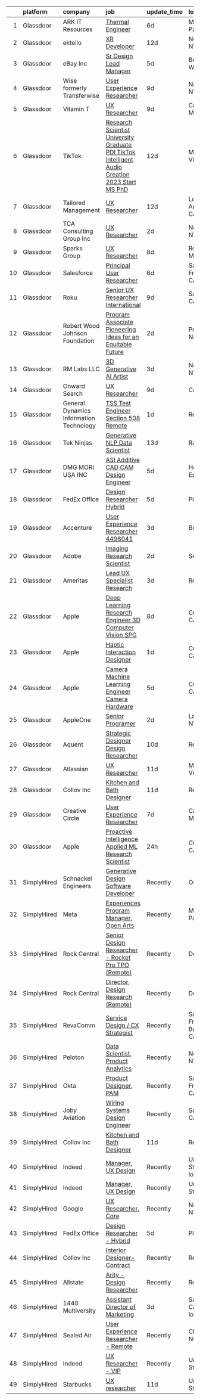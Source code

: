 

|    | platform    | company                                 | job                                                                                                                                                                                                                                                                                                                                                                                                                                                                                                                                                                                                                                                                                                                                                                                                                                                                                                                                                                                                                                                                                                                                                                                                                                                                                                                                                                                                                                                    | update_time   | location                   |
|---:|:------------|:----------------------------------------|:-------------------------------------------------------------------------------------------------------------------------------------------------------------------------------------------------------------------------------------------------------------------------------------------------------------------------------------------------------------------------------------------------------------------------------------------------------------------------------------------------------------------------------------------------------------------------------------------------------------------------------------------------------------------------------------------------------------------------------------------------------------------------------------------------------------------------------------------------------------------------------------------------------------------------------------------------------------------------------------------------------------------------------------------------------------------------------------------------------------------------------------------------------------------------------------------------------------------------------------------------------------------------------------------------------------------------------------------------------------------------------------------------------------------------------------------------------|:--------------|:---------------------------|
|  1 | Glassdoor   | ARK IT Resources                        | [Thermal Engineer](https://www.glassdoor.com/partner/jobListing.htm?pos=123&ao=1136043&s=58&guid=00000183c0c5c2b5aed2cedcb13a1a9c&src=GD_JOB_AD&t=SR&vt=w&ea=1&cs=1_1c79c1a4&cb=1665386530017&jobListingId=1008181004578&jrtk=3-0-1gf0cbgs0h7hl801-1gf0cbgsh28ur000-ab009d2a6e367bcb-)                                                                                                                                                                                                                                                                                                                                                                                                                                                                                                                                                                                                                                                                                                                                                                                                                                                                                                                                                                                                                                                                                                                                                                 | 6d            | Menlo Park, CA             |
|  2 | Glassdoor   | ektello                                 | [XR Developer](https://www.glassdoor.com/partner/jobListing.htm?pos=110&ao=1110586&s=58&guid=00000183c0c5c2b5aed2cedcb13a1a9c&src=GD_JOB_AD&t=SR&vt=w&ea=1&cs=1_99f02887&cb=1665386530016&jobListingId=1008165877095&cpc=47CFDC01B3F81FAC&jrtk=3-0-1gf0cbgs0h7hl801-1gf0cbgsh28ur000-9252e1383beff854--6NYlbfkN0CLjQmfy67UqlWxJvyH5uxFrQGBFL1cdeZdgq-fUlKTlikjnfIyJ3g14UIocJ4LupEUSH_i4Km79u8aPns5QGudzPpZihbyWjHT3MlPDQZx-NZRJ-kKyR8XI7O7980XhdMgDOg9XJsbhTU-TeVE4XKYiyHUODj3BRcNUGsJGACEaIaVv3AGx_D4LVO6oyW-jC-noUM5ZP9Bk77J2u-Prxu2YKDDuYHdVMLfB61odYYdIqd3k0hdTcycg9WXmn5v396wXMeqiLlUXuRkB5quYHjRE0zBwPwnRh4jtJQ-sz0zTkwU45Yi1rk2qZhrfXfNU1I-kIpIkB26IwHvxvCWQRSnRYpYnZSJyDWbuOYEo5yjL0sOcqRz2RNc1tRgbpwSUGg6Rt_bgWeUPR6eQXaPBEMmCDdklFnAyjb3AEDdqI9gUECzMYSJXlNAgjhyIUmxJ3zijgXio3jvuV69EHrEAOeME7x5xzF6UDbUxA1RYZgSDUGQgoyobzBhtVmqn4nysE5P50PWeYsIH-84dtWbuwtXII0ncK77qvF-gBLS-HIKVhwJ8v8CcR4idjheWYvRUeggaMqzX9CVMpSSAyZ5-th7b5XiZG3XOZ3fkhV2lJfqTRghDNq7uBX_0dgffb7kYZrPQ7MFEFSoo3enRZIHCACehTK5Cw8QT5s%3D)                                                                                                                                                                                                                                                                                                                                                                                                                                  | 12d           | New York, NY               |
|  3 | Glassdoor   | eBay Inc                                | [Sr  Design Lead  Manager](https://www.glassdoor.com/partner/jobListing.htm?pos=129&ao=1136043&s=58&guid=00000183c0c5c2b5aed2cedcb13a1a9c&src=GD_JOB_AD&t=SR&vt=w&cs=1_7fba9fef&cb=1665386530017&jobListingId=1008183257109&jrtk=3-0-1gf0cbgs0h7hl801-1gf0cbgsh28ur000-68a383dbae7900ef-)                                                                                                                                                                                                                                                                                                                                                                                                                                                                                                                                                                                                                                                                                                                                                                                                                                                                                                                                                                                                                                                                                                                                                              | 5d            | Bellevue, WA               |
|  4 | Glassdoor   | Wise formerly Transferwise              | [User Experience Researcher](https://www.glassdoor.com/partner/jobListing.htm?pos=126&ao=1136043&s=58&guid=00000183c0c5c2b5aed2cedcb13a1a9c&src=GD_JOB_AD&t=SR&vt=w&cs=1_3be72357&cb=1665386530017&jobListingId=1008175254778&jrtk=3-0-1gf0cbgs0h7hl801-1gf0cbgsh28ur000-3b7e1b9aaa689d2f-)                                                                                                                                                                                                                                                                                                                                                                                                                                                                                                                                                                                                                                                                                                                                                                                                                                                                                                                                                                                                                                                                                                                                                            | 9d            | New York, NY               |
|  5 | Glassdoor   | Vitamin T                               | [UX Researcher](https://www.glassdoor.com/partner/jobListing.htm?pos=113&ao=1110586&s=58&guid=00000183c0c5c2b5aed2cedcb13a1a9c&src=GD_JOB_AD&t=SR&vt=w&cs=1_ff557a92&cb=1665386530017&jobListingId=1008175259890&cpc=9908D8D4413DBB8A&jrtk=3-0-1gf0cbgs0h7hl801-1gf0cbgsh28ur000-dd7580845842f070--6NYlbfkN0DMrcEu7yrtATojKJA7cEzGQ3FdRGWLh0CZQInL4ECGI6k5tN82kdM0cJmh4vC7GgjJJwI5rzDshuaxiqNJD81Zw3DA8EAi9K6BYsTzvNnMGmq623DCVPNYKFfUttEtnREU3rY_Qi7Y-H5aNTjLE6_JYKpwbOzbyeF_5oZ3ppALSTzfRYbZ2m6XNULMLTFxGj-VV9cJrEgYDt_lPYBrCJqfQ4SzKZOG6vWn3r4JBS1Ua7iqwofRTq24XOX0X3eESRpQ-Ys9IKkpmMdixszJO0cGAa_BSzcmCuoR6oH0nnrjsGhQlGi48R_OZbYTl0MYDsO1xNjMPfc9F4C85SaiVVkjxRsgEz-1NfKDVmO3zh6rWk1TrXG6lJ4c9WofpNVcK1hFwzR-yTuYtABsHrv4Vm1KYWNiXudwt9xG7r2DnDhDK181eVPdNR4xQkvbZ9j0tA9nmukd85JvFzyR4mhMEB2O-60fr-aA3pOJxanT5VrU2A%3D%3D)                                                                                                                                                                                                                                                                                                                                                                                                                                                                                                                                                                                                                        | 9d            | Cambridge, MA              |
|  6 | Glassdoor   | TikTok                                  | [Research Scientist  University Graduate  PDI TikTok  Intelligent Audio Creation    2023 Start  MS PhD ](https://www.glassdoor.com/partner/jobListing.htm?pos=125&ao=1136043&s=58&guid=00000183c0c5c2b5aed2cedcb13a1a9c&src=GD_JOB_AD&t=SR&vt=w&cs=1_2377b2bb&cb=1665386530017&jobListingId=1008165759196&jrtk=3-0-1gf0cbgs0h7hl801-1gf0cbgsh28ur000-4a07656e9b4cbf05-)                                                                                                                                                                                                                                                                                                                                                                                                                                                                                                                                                                                                                                                                                                                                                                                                                                                                                                                                                                                                                                                                                | 12d           | Mountain View, CA          |
|  7 | Glassdoor   | Tailored Management                     | [UX Researcher](https://www.glassdoor.com/partner/jobListing.htm?pos=107&ao=1110586&s=58&guid=00000183c0c5c2b5aed2cedcb13a1a9c&src=GD_JOB_AD&t=SR&vt=w&ea=1&cs=1_b3a8a181&cb=1665386530016&jobListingId=1008165611561&cpc=B101C867B3EF2D75&jrtk=3-0-1gf0cbgs0h7hl801-1gf0cbgsh28ur000-ebbf7cb785340ff0--6NYlbfkN0DI_pqscLjs9LkB0jlO39g2s8RE9SCHTdataN4HV1TulJDP_FJlrdaEAmOIelCggjJ9JIMQViELbqFJysVw2bYJCuEXtMEw6dMQNNOQVyIp8OYul8IhpVKs9vFrjK1VP4TL0x0AyVE4LxRPr54mdEIZH9L1_Wf2l64sqeb7hyoc3G_4s_skSr2DE3ak-MpMhgwiwygfHb1ALlrydeMMvJls8CdymB-4nqy5rMKCT6mdrTNsUFJn8BNehoVBnbSyy3Du_um21PckRXTVwkt3kUYy81yb-aFrUKwu_374zpdmxPJWS2czkR4YVBWAscTRF0gLllH1l0Ndrr-UlBzoUS_fF1pBGFwiRJ_lGAjdFIehLp1F6dXQbuP-djkVqO3Xnjo8Vn_la6kCOm0ZENSFFN5zx7s_wGOj6HTsOjsqCUwTvEgamW7aaxWYL1P-btu9ums6tNc5rFtcxRzx7HyaknF0RkUsCtgXRIBqvCHa0hvye9hLWySsXW3n3zF2nDebqjU2M1itXCa0VMsEe09wvahn)                                                                                                                                                                                                                                                                                                                                                                                                                                                                                                                                                                               | 12d           | Los Angeles, CA            |
|  8 | Glassdoor   | TCA Consulting Group Inc                | [UX Researcher](https://www.glassdoor.com/partner/jobListing.htm?pos=111&ao=1110586&s=58&guid=00000183c0c5c2b5aed2cedcb13a1a9c&src=GD_JOB_AD&t=SR&vt=w&ea=1&cs=1_995055d3&cb=1665386530016&jobListingId=1008191866572&cpc=6FC5BA77C9A4CD78&jrtk=3-0-1gf0cbgs0h7hl801-1gf0cbgsh28ur000-58e9fc601384b676--6NYlbfkN0Aobqe4mQdrTym_OyFCqzynb13PIBNU1hL0lnlL5gTMpN6pH52VqJXUalRLeDBbiOtm-T795uopP4mid7x0bzoLjTREhWAuCsl0HDwgo0NxxVr0VaHV_KE4h_OhC3Drg72oKTdeEgqxq7NJbAjtNRVtb7BvYUfwMnbfv_m1iQolSESJnK9EB-DlVPHueQG_aXpaN66bWaaieagYYKOIY9hEDjfBPvAridAdKskflZ2YcYUrTzPeqNzAujrviU2jfBRR90WESxkhOpa7UbzHfuTfBXtugelGQ-3mfqCA_5GX9eLZq9GYlFzy9zL471SfZ91X-8fL0Szqv-oIO6su0g-LjnvtrFV7cE1adm0R_V5W-MD2C-98bQoN57PdSMqCPRy9livpofLx764AEMQiJDdv1A2_-W-_rr1Qt63JCaVcFNrDXoDl7z20HjXkdOvhIU9D32H2AumBd2et8W5fjruqQ0E5OKSJt-oRSxq7XWEnZWHUkgDCafJ5e7H_FGCo97IKXxgfuF4CilzwzwHTlqWa)                                                                                                                                                                                                                                                                                                                                                                                                                                                                                                                                                                               | 2d            | New York, NY               |
|  9 | Glassdoor   | Sparks Group                            | [UX Researcher](https://www.glassdoor.com/partner/jobListing.htm?pos=108&ao=1110586&s=58&guid=00000183c0c5c2b5aed2cedcb13a1a9c&src=GD_JOB_AD&t=SR&vt=w&cs=1_b751f76a&cb=1665386530016&jobListingId=1008176700951&cpc=9908D8D4413DBB8A&jrtk=3-0-1gf0cbgs0h7hl801-1gf0cbgsh28ur000-2aa9d17a8bf0eb53--6NYlbfkN0CVbIAoVGlVV0muHIzlWY31dYj5hrVkKa7qBWZ-hZn3g-zWnitpxah_RyLopvrEJPIrvXg-hEI1BP14-vlHhKdle6YC0HBiTtmqTQIf2U93oU_nwGYymXWXPAwG6hjGQUni7cBxDNbSeuyYLoivBnVy163hK46iKz9olLIEmNqQ-7Wzb5NSCIvhQbZdG_PD4ZTZfWuNh_ymqL-UBXHWumDRMQAB5ArdSBIOA8fM_zfpKE5ostGaWhJq5Fsw3Y02pq67stonFrbd3fAzhPGciBwIhn-KAkE-DGPxKo3X4NdUsFns8YOEaykWYPZSijecsiRyOsc45TSQn1esybVecjrlQINOC_MJzOTJ2y7YoEkapcERTCKltHzHXZ2M0vsfpx2ElAexQlrSSAWQvmcNz2etv-wY4WQddMVEdrgJ-WnYS7t-MAWcvllw4gqqKW6bT1BzwGnedJWAq6Cq3deO7sd8N1V1aPZJToq-WgWjGaaZjSWaucWeQjkUdVytJOkwCZU%3D)                                                                                                                                                                                                                                                                                                                                                                                                                                                                                                                                                                                                      | 8d            | Rockville, MD              |
| 10 | Glassdoor   | Salesforce                              | [Principal User Researcher](https://www.glassdoor.com/partner/jobListing.htm?pos=127&ao=1136043&s=58&guid=00000183c0c5c2b5aed2cedcb13a1a9c&src=GD_JOB_AD&t=SR&vt=w&cs=1_e5acb9bf&cb=1665386530017&jobListingId=1008182486626&jrtk=3-0-1gf0cbgs0h7hl801-1gf0cbgsh28ur000-6e34674d59108af0-)                                                                                                                                                                                                                                                                                                                                                                                                                                                                                                                                                                                                                                                                                                                                                                                                                                                                                                                                                                                                                                                                                                                                                             | 6d            | San Francisco, CA          |
| 11 | Glassdoor   | Roku                                    | [Senior UX Researcher  International](https://www.glassdoor.com/partner/jobListing.htm?pos=124&ao=1136043&s=58&guid=00000183c0c5c2b5aed2cedcb13a1a9c&src=GD_JOB_AD&t=SR&vt=w&cs=1_9542e02b&cb=1665386530017&jobListingId=1008174998383&jrtk=3-0-1gf0cbgs0h7hl801-1gf0cbgsh28ur000-34e8317bc039f4e8-)                                                                                                                                                                                                                                                                                                                                                                                                                                                                                                                                                                                                                                                                                                                                                                                                                                                                                                                                                                                                                                                                                                                                                   | 9d            | San Jose, CA               |
| 12 | Glassdoor   | Robert Wood Johnson Foundation          | [Program Associate  Pioneering Ideas for an Equitable Future](https://www.glassdoor.com/partner/jobListing.htm?pos=106&ao=1110586&s=58&guid=00000183c0c5c2b5aed2cedcb13a1a9c&src=GD_JOB_AD&t=SR&vt=w&ea=1&cs=1_8e15be13&cb=1665386530016&jobListingId=1008191925766&cpc=BCC169F53084E245&jrtk=3-0-1gf0cbgs0h7hl801-1gf0cbgsh28ur000-703f9dc1b24e9c83--6NYlbfkN0BLPqCC92CbvRp3fjIyq4x-3dEsiyl_bLCfkFrDc8EJvQrGoLRt0yQMTIq_6xGWASX_W_d28O33FWw2GDP8jSMhO2-AVSkpRrnhlUbqrLH537ZXU0AIxVWNlMlc7TnbUoUFJf0ydSY8R4O3sGTqiyabC7eUxsR8QgOD2GLJ3qAHMYq58Tl5KBzsfr9wE7senBbyXOfVpmWeCv3cPwlYbi8tpm_jCKF50QWnjF3s9OYhJmSMLd-AhNvlSb6i7aYWHiKGtdMRrHcIaMDRIp693_mHBU71meEkSySg_WDkhZzzKO6UDWQcZbi4BlM4LSzxjGvo2oiuAsMcL5GWRxvhlXHxPO61Sh-zDu5i5cofO6YDGjj2MrvKuFGSLLrpMH0NrK72rAHNlMqS0HF7gkwN8if-UdmLEarJ8GoSJZUFPiR_ANg_qJoV37VzX210XJFG7A58jLyCIks53aWTmJIKoBMj0YiocVWl1WLDs6vZC1fiEmja5sLUZdgQ9D5WWpagcbe4YIiiw2CJI6ZYfn77A0cZ)                                                                                                                                                                                                                                                                                                                                                                                                                                                                                                                                 | 2d            | Princeton, NJ              |
| 13 | Glassdoor   | RM Labs LLC                             | [3D Generative AI Artist](https://www.glassdoor.com/partner/jobListing.htm?pos=101&ao=1110586&s=58&guid=00000183c0c5c2b5aed2cedcb13a1a9c&src=GD_JOB_AD&t=SR&vt=w&ea=1&cs=1_60d51ebc&cb=1665386530015&jobListingId=1008190172064&cpc=39721386339D0809&jrtk=3-0-1gf0cbgs0h7hl801-1gf0cbgsh28ur000-a101640b2a25769e--6NYlbfkN0DAwgduWqBP7ymGN-lTADpinz2i-23XbRAyg5ywqS-MDRMEPY4xgQIz3GME-UDiJJLBmqKVmKMsAF5-ZqxYJqQ4-XCnGNMWWXC8u0OiK-_kQL0XAZiviRYjP6kzoBeSgBD8YDk_SLyHKGQAAN-Nd0Fy3CyajKfYiX1OJoHfH8hCsRIa6Pu3XuKs1jaWJtgQSmRiu1_7HoK8JGrcEa2U-WF1U8bfeNxd2WbJE38jQG7PVHYZKQI1BAZRwrdW9Qn6re-Khz0mOHdG18LXhKBOmcU7AeZ7naAIGPFhdRsnNb3GiJaMf51s7GZNt7DEMVe1Jg1DTnNlc03gkOUwAQT9n9hENEn72fe1CgTZc4D5xhjWq8-FhNMWvN65XNK9CShuHGLABmisDnLE6zfqnmrEpz7C5t-6mj9IX9GjsoEobgWxGXixqj9GXGDARxd61bQFZ1SNqfa0hTmCOae01ohgzgImilN8Wx2oOejwQd7D2ypqZchAI-MquWfCq1tNW5uyJcpsU7mfN_5m2D4B3bZg28pa)                                                                                                                                                                                                                                                                                                                                                                                                                                                                                                                                                                     | 3d            | New York, NY               |
| 14 | Glassdoor   | Onward Search                           | [UX Researcher](https://www.glassdoor.com/partner/jobListing.htm?pos=114&ao=1110586&s=58&guid=00000183c0c5c2b5aed2cedcb13a1a9c&src=GD_JOB_AD&t=SR&vt=w&cs=1_d557f59e&cb=1665386530017&jobListingId=1008173616012&cpc=8795CF9063CD573D&jrtk=3-0-1gf0cbgs0h7hl801-1gf0cbgsh28ur000-18e3b5d00dface2e--6NYlbfkN0B7YoEZZ2QAGDyEGGmBPAUWSHc1Mt3sMCn9FehKcWA3w_VDwJqndrDEij97Rt4iP_U3rcoJzyfj7NlOrxrfz32eftTtUNX2_qY4mA5efKCiN9Ir1PQNIVBkNJEujkpFyfMcK_zFopNpt8OAGgv811cmqiGPTn1tULD8SpqkBbCXJtCE-P7EQWyteMD5Op3wfGxvpPAFW9qhMrb2YCalz7RLCRjkywY0bNa1LZ-Iua0qwoRY0z8qN58vdE6vQxqIrEPJRfg60aSIuiDjGGSHp6DFuieOLZiocn8VQ8VbH59Agclj37rOt37mcojB0uQOi1aoDy9lSZIJ1PwpiNIaEWhUpHPCmHqc-p19vpHpiJxVSdByiWu-sPdxroUkHFm9I3IZTRpNqLQ7NHZHQxGEFCP3LJtyxSHa8tUtZlO8nA4hbMY5jC0qqIyz3RwPi7sgfAgORa4TkQwFC0kKdaDjj-Stz-mxq993Ve-XpHzRl-E69GnBrDnLxqeJ2xmz4gDK50R0KAeON7x4mnO0LD_uGEbIthCqWrHtl88sy_Cei9e2WPm8pgFHcc2gXE-a_wevTkSQNQ-LSxisEnC_Q_i58fVhEt_eqX43ALsfjHt1tMstKNPy9_QGgz1arCS8SSldCvgW48CMozC65mXDocZ9JoCwugxu3H5SZwbSBwHvWScf19JdggR2vI3t3Yx0Tgm2h78Ahbz4yXKXo5olrCbIcjLF0AAbY83C_iNo7ZRxbIOOM7jmHnPACTRDy5gCA6RBIXi0o9nMN1w_EqA-KrCURuZqdiiaFnm1mqqO3I4mr_fdtq437hE2Op7ga0SYO-HSKNQMQurlY-heTXy7wIdkhf8zydZZVkBd_aCLdAHZD437zpu0upNGtowvF5qg7PiQrPVc5CDALAkVRpMO4Te55bdG4NIerV6MS9mI634k6zNj6wsKx3odypd_vp0BjR15UvjotHwiQWWX0_gEGfhz0pwJdBbzX3z1Ys5JH8oo6oP_YCP010WENaA2V0XXGZeBqrN251t1WRu0yFfbTV8s89tm)                                                    | 9d            | California                 |
| 15 | Glassdoor   | General Dynamics Information Technology | [TSS Test Engineer Section 508  Remote ](https://www.glassdoor.com/partner/jobListing.htm?pos=128&ao=1136043&s=58&guid=00000183c0c5c2b5aed2cedcb13a1a9c&src=GD_JOB_AD&t=SR&vt=w&cs=1_570a6e87&cb=1665386530017&jobListingId=1008194146508&jrtk=3-0-1gf0cbgs0h7hl801-1gf0cbgsh28ur000-8cf5f8465bdaf157-)                                                                                                                                                                                                                                                                                                                                                                                                                                                                                                                                                                                                                                                                                                                                                                                                                                                                                                                                                                                                                                                                                                                                                | 1d            | Remote                     |
| 16 | Glassdoor   | Tek Ninjas                              | [Generative NLP Data Scientist](https://www.glassdoor.com/partner/jobListing.htm?pos=116&ao=1136043&s=58&guid=00000183c0c5c2b5aed2cedcb13a1a9c&src=GD_JOB_AD&t=SR&vt=w&cs=1_462d999d&cb=1665386530017&jobListingId=1008162812482&jrtk=3-0-1gf0cbgs0h7hl801-1gf0cbgsh28ur000-70b30c16480a1ad6-)                                                                                                                                                                                                                                                                                                                                                                                                                                                                                                                                                                                                                                                                                                                                                                                                                                                                                                                                                                                                                                                                                                                                                         | 13d           | Raritan, NJ                |
| 17 | Glassdoor   | DMG MORI USA  INC                       | [ASI   Additive CAD CAM Design Engineer](https://www.glassdoor.com/partner/jobListing.htm?pos=119&ao=1136043&s=58&guid=00000183c0c5c2b5aed2cedcb13a1a9c&src=GD_JOB_AD&t=SR&vt=w&ea=1&cs=1_bc7d98c1&cb=1665386530017&jobListingId=1008183936408&jrtk=3-0-1gf0cbgs0h7hl801-1gf0cbgsh28ur000-9a7c3b1cd7b10062-)                                                                                                                                                                                                                                                                                                                                                                                                                                                                                                                                                                                                                                                                                                                                                                                                                                                                                                                                                                                                                                                                                                                                           | 5d            | Hoffman Estates, IL        |
| 18 | Glassdoor   | FedEx Office                            | [Design Researcher   Hybrid](https://www.glassdoor.com/partner/jobListing.htm?pos=102&ao=1110586&s=58&guid=00000183c0c5c2b5aed2cedcb13a1a9c&src=GD_JOB_AD&t=SR&vt=w&cs=1_ed246d5e&cb=1665386530015&jobListingId=1008183870859&cpc=F17331D9BECC482A&jrtk=3-0-1gf0cbgs0h7hl801-1gf0cbgsh28ur000-0d74280e27ef3908--6NYlbfkN0ATA11RaAC-Gfejr0pVt-F4MeNhke2O7uqfVNTg4WbQ4lcaI-qasuCb-xW8yn7OdOwrNoH1V34gumAHhlELQTKiGG8gCkFv2W8Q6TmlGLpvfDesEhD4oPb9p-uIEbqi-Xu8VM3g0QN0k2l9kjhHODV2uGnV9-QitcsOFr-xcpjvLM8TruD1dW1tzLfWhAWQ87KkT_nqe1sYa_xLL9u6-DhErvgUr4mjJkPMcrx-3hkSJi953CBbKzb5aLPHODD6d2CxPnVpqgnsVq0_9Ig8EZLbJ8ls5sxnk_Yu9Rog_EVPO3qOoxp8I_fImJAuMN0hSwBaj4h0eQp7_mdrgSmpokPVaCWXPl0AnZoxi2Q-MsuS2kEFT_M80zNCiAXqaY4YqLEvxi5CkGIJHuK3zUBiR5hsgiHRU90X9mpjXXxGEG8UZmMVuj5Vm7JeyUtmFDXhmkPMIsmuhKW5WTMWbboZTOiy7VMbz7ArU5Swypu1UFxrLQ18SiSeNt4-rurd8qVv_OnIhd8qG8GsyHbJ_Rfy7BAYp3Z66AF08E6OCXcvnLyMo4RJo_nZgILYEVp5qdbqnYk%3D)                                                                                                                                                                                                                                                                                                                                                                                                                                                                                                                         | 5d            | Plano, TX                  |
| 19 | Glassdoor   | Accenture                               | [User Experience Researcher   4498041](https://www.glassdoor.com/partner/jobListing.htm?pos=130&ao=1136043&s=58&guid=00000183c0c5c2b5aed2cedcb13a1a9c&src=GD_JOB_AD&t=SR&vt=w&cs=1_43816e41&cb=1665386530017&jobListingId=1008190325782&jrtk=3-0-1gf0cbgs0h7hl801-1gf0cbgsh28ur000-52d6ce02a645ff56-)                                                                                                                                                                                                                                                                                                                                                                                                                                                                                                                                                                                                                                                                                                                                                                                                                                                                                                                                                                                                                                                                                                                                                  | 3d            | Boston, MA                 |
| 20 | Glassdoor   | Adobe                                   | [Imaging Research Scientist](https://www.glassdoor.com/partner/jobListing.htm?pos=121&ao=1136043&s=58&guid=00000183c0c5c2b5aed2cedcb13a1a9c&src=GD_JOB_AD&t=SR&vt=w&cs=1_d8a54aec&cb=1665386530017&jobListingId=1008193514053&jrtk=3-0-1gf0cbgs0h7hl801-1gf0cbgsh28ur000-f6d4fb90b11f2144-)                                                                                                                                                                                                                                                                                                                                                                                                                                                                                                                                                                                                                                                                                                                                                                                                                                                                                                                                                                                                                                                                                                                                                            | 2d            | Seattle, WA                |
| 21 | Glassdoor   | Ameritas                                | [Lead UX Specialist  Research ](https://www.glassdoor.com/partner/jobListing.htm?pos=105&ao=1110586&s=58&guid=00000183c0c5c2b5aed2cedcb13a1a9c&src=GD_JOB_AD&t=SR&vt=w&cs=1_1b13b3d6&cb=1665386530016&jobListingId=1008189254395&cpc=A65DF3A704A48F9B&jrtk=3-0-1gf0cbgs0h7hl801-1gf0cbgsh28ur000-9f3bfb34d371db2f--6NYlbfkN0CKAn8Ne3arQi1Mh5qwjYsG5lwTL_pp_IkpGjXO6EXKyMeE2PULXRCuAYt4GuNIHY84XQnxzM_tntGk4JZgBdTCaSVgBKe0au9GQf80jKnZP9_SIMBU-bCfCbbWqYvP4fDfq0RugEFO3_kPxnO8HEARPysbrklI-05d1OsuowsKKP2QVLsBIfStR9lJezeO0iM7QQ10LxvD3xP0F3xJI2gCrlggsSgjeCy1HQKGsrT3s88I5fsobe6_FASIo2ucduhIrvMoWjBO6N5Iy4Y_1pNrAWg2i6G1MjqJnnIQ9clEWv4qWl9nG3rvauojGk5lgTCto1nQk9Ilz7h_s6E7X2PdL-0FiAQD3SGUtcHsYokn8SwHttun_7KwjnVa_qGBNEIKjrtWck1nTp3U-GMEhgpOS6UgoiPv-btxs6QdipWUwiSrc0O8R4GoH_O_v2WFvm5Wg7vq7zYxPlWamJmIDyWF6p_4T32yutzbGLFNGZJXkgYwpVOjkLf8Tx1HAnPKGJFpYjOK3EprzqjRIwg0zSoPSM2IATf2vqMUa2WJVjVjPjlzkRUl33Ac)                                                                                                                                                                                                                                                                                                                                                                                                                                                                                                                                    | 3d            | Remote                     |
| 22 | Glassdoor   | Apple                                   | [Deep Learning Research Engineer  3D Computer Vision   SPG](https://www.glassdoor.com/partner/jobListing.htm?pos=120&ao=1136043&s=58&guid=00000183c0c5c2b5aed2cedcb13a1a9c&src=GD_JOB_AD&t=SR&vt=w&cs=1_b3b18497&cb=1665386530017&jobListingId=1008177549425&jrtk=3-0-1gf0cbgs0h7hl801-1gf0cbgsh28ur000-cf06524fee527aa3-)                                                                                                                                                                                                                                                                                                                                                                                                                                                                                                                                                                                                                                                                                                                                                                                                                                                                                                                                                                                                                                                                                                                             | 8d            | Cupertino, CA              |
| 23 | Glassdoor   | Apple                                   | [Haptic Interaction Designer](https://www.glassdoor.com/partner/jobListing.htm?pos=118&ao=1136043&s=58&guid=00000183c0c5c2b5aed2cedcb13a1a9c&src=GD_JOB_AD&t=SR&vt=w&cs=1_88a0b933&cb=1665386530017&jobListingId=1008194448359&jrtk=3-0-1gf0cbgs0h7hl801-1gf0cbgsh28ur000-7fe2a3086f2b358e-)                                                                                                                                                                                                                                                                                                                                                                                                                                                                                                                                                                                                                                                                                                                                                                                                                                                                                                                                                                                                                                                                                                                                                           | 1d            | Cupertino, CA              |
| 24 | Glassdoor   | Apple                                   | [Camera Machine Learning Engineer   Camera Hardware](https://www.glassdoor.com/partner/jobListing.htm?pos=103&ao=1110586&s=58&guid=00000183c0c5c2b5aed2cedcb13a1a9c&src=GD_JOB_AD&t=SR&vt=w&cs=1_e3608c87&cb=1665386530015&jobListingId=1008185057665&cpc=3BA4CE39D5B5DEF5&jrtk=3-0-1gf0cbgs0h7hl801-1gf0cbgsh28ur000-1dd14699f7eae376--6NYlbfkN0BvKrLyj5gPmtZO9T8euul8TCxuuKNOtzRJOomxnwSEodTz2Bc-sPZlO_uSwsktAei4iNsNE-bT5-tRLW-qXpmurEo7VhOdlo_z7Hfa9swGCaldpFbixqvfmFHxjXeJEBWfei4WawaXnB1S5tHdMouZ1_qTS8HKyTkTRKVrfh-1Nooa-RZy80R-I3UiGIClUmr8dTTab4tq8awY0uCWC4XeEqAKQP6V8r2JD1IYtM6NioHs87mJcj8XOPLc6dgTQ-hQwbQY7GhiZqOzTcO7ySs0mobxVf9Cf9T6IckrZKcl4DU3VQv3znz-bdJmUC_TE40SGLsmiRv3p8a1lECMIf9GZmGOhtNBBJAkxTkmp_YdsTmGtUa84OZKYiXnDepYu6vGLzlyQvAD55CLlXu3RZ1OgsIAWShZMupvyr8g-r2_hIcWDZNR6E_r1gEELKfqHNklDYLGoJxt0aCcDYxcCgn6DDszD8Qhxdp3VZDuUXAZV_AiSLDTuPZeXewgvjEjk6P0SQPOTrbVwZCGX5d7RJ2rFAJge0H-6zEd6GMcAnokuCSvGlG8wyK6QYy-p7Wd6-_k3xa12CzuhXQLQioW2PzVmau9tykE2Uykf_j3MEO09jC-Hb4WtUqnifmToeKzKIwsq5Hq9l50Ethz8S8AHBJgdmr8n_tJLBjSfMWZ7x6A_o2J073PJEUIaKNARN1H4Rv5rU0_jpvXTgg3-Trx-Xb4Yzaf7WpxbhOu-bkw21vhs2mLK-7NJ8R2IEtwlZMbOGje9ttks7OVWyUdXy0741MfR4fOYnHmYLTlCRY9R7saDLgbXcODQ8OosDOFHZvQSzDLAmhmEbPtAvXWtiH0gu57CLsjpPm82BJPV0sXd_lOKmJKdTeYsGcx9Xc6PrPXJ-MIKLviPEkTm0h4E0DCUImjsSVJHfjMITYMJOJD64i4r9aXCem7kW5q0Zw_CjomqmYRsgySSYLB1kcxd9K-DpE7AqFrwGnHYIWbeAuv4535etAuTm-NhJhZiNdrB8ZlmlcEaKAoY_o7HtqzgGU6dN7HnnaJpeVUdu4%3D) | 5d            | Cupertino, CA              |
| 25 | Glassdoor   | AppleOne                                | [Senior Programer  ](https://www.glassdoor.com/partner/jobListing.htm?pos=112&ao=1110586&s=58&guid=00000183c0c5c2b5aed2cedcb13a1a9c&src=GD_JOB_AD&t=SR&vt=w&ea=1&cs=1_e320ec33&cb=1665386530017&jobListingId=1008192269898&cpc=3BA4CE39D5B5DEF5&jrtk=3-0-1gf0cbgs0h7hl801-1gf0cbgsh28ur000-5b0425ab8c33c884--6NYlbfkN0Akmm0SHSm6KXMG3PLe28cvsql5ALZY-VGg2iXYcU3b0w4uAnFgzT5RhT5k94o-4PiN6YXPoHM5JgMGCnifC9F93gF93dOwexUjRZmB5ycZCluvQS0ONDbRy4ED0jBZwlmyUgJ22a9nSvUVyddRmmHlit_gXTcVY9P8tKeVuX9CC6sWs7-KWp_FlPr3VMVjME4Tc1x_dKupPS81RCkRWBc8r7rn_cs7PHpLa3uTOiDJDW6urSqx8CyoFjzO2EmCwYsqF38nIQhNpz3nBmOscUny9jX52QQDXqhcD6li-cxHuyzCsH9RGPpAcb5EERhbYMVD4iWrGd5L-xOl8zcAk8Dy7Cg-MS-N8TFP6CAZovD9tq-QaZ2FMkdJay-aLhGnPLFkhczAIRmkiDT-22RILKyJg8UWdj39SObe0Juquljl9zD_BGRO0VA1j_H65zG3XE-s7yBNp83ETSh7G_Lvql2we6lSF7gLXsqC2kpCLy87LdyxFDPzqdPxHoZ1Ng63QzHQNngd-iKXeIxsV83aHbeIMm2I3xbJyzgmp3rny0Vi4algpAckVxNF8hjUJ2jIn4A1t25yUBUyJsOy_O08nDva)                                                                                                                                                                                                                                                                                                                                                                                                                                                                                                          | 2d            | Las Vegas, NV              |
| 26 | Glassdoor   | Aquent                                  | [Strategic Designer   Design Researcher](https://www.glassdoor.com/partner/jobListing.htm?pos=109&ao=1110586&s=58&guid=00000183c0c5c2b5aed2cedcb13a1a9c&src=GD_JOB_AD&t=SR&vt=w&cs=1_0962547c&cb=1665386530016&jobListingId=1008172136132&cpc=3BA4CE39D5B5DEF5&jrtk=3-0-1gf0cbgs0h7hl801-1gf0cbgsh28ur000-526f85ef8b289620--6NYlbfkN0DMrcEu7yrtATojKJA7cEzGQ3FdRGWLh0CZQInL4ECGI9gD0Wolx9R2EDT7B77c2cQJZ-OMjzISd-nA_4Sf8MqlWNx63MR_VC1OTbDep_D2q5i-PlnHdaWZYBMM7qoTiits8rfieX8ALrwVffjdv26SsMGPwyMonCl5a5bgsaWzMh-WzKHg7EQYi7H664ASHAAlH7SbrYLFwGvuGHS6Ks962Z1mf_G_WBrvn4dFTJ2x47r3CGAic4dhUXV_-f5qTatlzAQVoa5jD7LLmSPJ2O-2R-EgvZqayrffe-vx_iF65h_UqL76NgWc4V5j2vJuDeXopdoDgRSB4ItAU0gXTpvQtMb-9oLbgMVc1MolwQkc45XiSNvUDN1NkKeVywulXN3Wmwe5KbmfaoJqikxLqHH7eiU3pHxGxoN-AIB9ytrogfhrSgah57_aYHXDq45LnxsLSQFPUhv9BmNhaERqvE4g1zm3cU9H53Q%3D)                                                                                                                                                                                                                                                                                                                                                                                                                                                                                                                                                                                                             | 10d           | Remote                     |
| 27 | Glassdoor   | Atlassian                               | [UX Researcher](https://www.glassdoor.com/partner/jobListing.htm?pos=115&ao=1136043&s=58&guid=00000183c0c5c2b5aed2cedcb13a1a9c&src=GD_JOB_AD&t=SR&vt=w&cs=1_5893ca0f&cb=1665386530017&jobListingId=1008168174760&jrtk=3-0-1gf0cbgs0h7hl801-1gf0cbgsh28ur000-ecf0372636b848fd-)                                                                                                                                                                                                                                                                                                                                                                                                                                                                                                                                                                                                                                                                                                                                                                                                                                                                                                                                                                                                                                                                                                                                                                         | 11d           | Mountain View, CA          |
| 28 | Glassdoor   | Collov Inc                              | [Kitchen and Bath Designer](https://www.glassdoor.com/partner/jobListing.htm?pos=122&ao=1136043&s=58&guid=00000183c0c5c2b5aed2cedcb13a1a9c&src=GD_JOB_AD&t=SR&vt=w&ea=1&cs=1_bf425add&cb=1665386530017&jobListingId=1008168685493&jrtk=3-0-1gf0cbgs0h7hl801-1gf0cbgsh28ur000-87d33d239c08692f-)                                                                                                                                                                                                                                                                                                                                                                                                                                                                                                                                                                                                                                                                                                                                                                                                                                                                                                                                                                                                                                                                                                                                                        | 11d           | Remote                     |
| 29 | Glassdoor   | Creative Circle                         | [User Experience Researcher](https://www.glassdoor.com/partner/jobListing.htm?pos=104&ao=1110586&s=58&guid=00000183c0c5c2b5aed2cedcb13a1a9c&src=GD_JOB_AD&t=SR&vt=w&cs=1_78a114b7&cb=1665386530016&jobListingId=1008177903134&cpc=FB7E4A1762AE5BEC&jrtk=3-0-1gf0cbgs0h7hl801-1gf0cbgsh28ur000-cf4870b0820d7212--6NYlbfkN0BPwlZa85gbT4Q3XYQoU_uQn0Qmw9zd_9UNfmcwtqAVud1yvyq1Z4UAlx1bxhDUi3KDmbBVlaag5PE3b_QygI5wxZoEvx11eEyDjk6fQUP8KZlfu4Xy-NKk5LcQx2-rPSKEnx3xw8HnX5lI7htRGBRXWpjcBHoCkxD1ASYDNUsr2yaRNs5T70IOJB45F_czHTNee1NbHAI6JFvq6OIxEq9xnv5LkGf7P6fEOzmjk3L5tP6OKvgUBmi9ZqFzNT1WxJ_s5V2U6gApH3dvhBE_ES57d5sXhjhdAdxDbgJ-J07OcjCVV7nStK6DIeeaixIYj7QvUH2Jfwng_Ik-DNWkMfLobdF8E27GFQ2UlVRM_CCHmDS0M2Mg8rQkIUxgqBgZSkZMMjafYS93qGJOMBBkE82lDmLDFW8V0l_L6GUQ7n_j7Yj5mJMZbtjGAjVCby44pDkEJykr-zLb6DuiBPS8InRvfUnxSTfJeK4wGguGOtLv-zTZKEpvTPHf3aY6ZCDenU__Qu2t-SrF9bplTCoWHXFN)                                                                                                                                                                                                                                                                                                                                                                                                                                                                                                                                                                       | 7d            | Cambridge, MA              |
| 30 | Glassdoor   | Apple                                   | [Proactive Intelligence  Applied ML Research Scientist](https://www.glassdoor.com/partner/jobListing.htm?pos=117&ao=1136043&s=58&guid=00000183c0c5c2b5aed2cedcb13a1a9c&src=GD_JOB_AD&t=SR&vt=w&cs=1_8dbcfe2f&cb=1665386530017&jobListingId=1008194655301&jrtk=3-0-1gf0cbgs0h7hl801-1gf0cbgsh28ur000-362bba19e9b444c0-)                                                                                                                                                                                                                                                                                                                                                                                                                                                                                                                                                                                                                                                                                                                                                                                                                                                                                                                                                                                                                                                                                                                                 | 24h           | Cupertino, CA              |
| 31 | SimplyHired | Schnackel Engineers                     | [Generative Design Software Developer](https://www.simplyhired.com/job/KE0-EPFCtTp8eniWTTdVA6iqehRWfXqNBvdE0wHECgCONieSBqtj5A?q=generative+design)                                                                                                                                                                                                                                                                                                                                                                                                                                                                                                                                                                                                                                                                                                                                                                                                                                                                                                                                                                                                                                                                                                                                                                                                                                                                                                     | Recently      | Omaha, NE                  |
| 32 | SimplyHired | Meta                                    | [Experiences Program Manager, Open Arts](https://www.simplyhired.com/job/39LFdVDZkOVzjzuKxDh39-uXR6pKfcGOkABaQ3gkkuENYK4d0Gs1Og?q=generative+design)                                                                                                                                                                                                                                                                                                                                                                                                                                                                                                                                                                                                                                                                                                                                                                                                                                                                                                                                                                                                                                                                                                                                                                                                                                                                                                   | Recently      | Menlo Park, CA             |
| 33 | SimplyHired | Rock Central                            | [Senior Design Researcher - Rocket Pro TPO (Remote)](https://www.simplyhired.com/job/LnvdP3Bh4XgNQzrZmt95sjDpfv5Rk3uM7hLgEa2_Nldrs0z-7FijBQ?q=generative+design)                                                                                                                                                                                                                                                                                                                                                                                                                                                                                                                                                                                                                                                                                                                                                                                                                                                                                                                                                                                                                                                                                                                                                                                                                                                                                       | Recently      | Detroit, MI                |
| 34 | SimplyHired | Rock Central                            | [Director, Design Research (Remote)](https://www.simplyhired.com/job/uvXvEaqe8syxDYpPbxgO4vuoXd-ytY76uUE8EHBOvr8iVGOquzTV0Q?q=generative+design)                                                                                                                                                                                                                                                                                                                                                                                                                                                                                                                                                                                                                                                                                                                                                                                                                                                                                                                                                                                                                                                                                                                                                                                                                                                                                                       | Recently      | Detroit, MI                |
| 35 | SimplyHired | RevaComm                                | [Service Design / CX Strategist](https://www.simplyhired.com/job/JFx93jb7ejW0D4s1PvmmKz0ujgS1vMc_DHoeErLX3j1hPsJ7_3-6oA?q=generative+design)                                                                                                                                                                                                                                                                                                                                                                                                                                                                                                                                                                                                                                                                                                                                                                                                                                                                                                                                                                                                                                                                                                                                                                                                                                                                                                           | Recently      | San Francisco Bay Area, CA |
| 36 | SimplyHired | Peloton                                 | [Data Scientist, Product Analytics](https://www.simplyhired.com/job/XRguQIPfAnHQdyGhavA-xr_9aJmddqNCw5_UZUUMQc_Yi9c4XYOF7A?q=generative+design)                                                                                                                                                                                                                                                                                                                                                                                                                                                                                                                                                                                                                                                                                                                                                                                                                                                                                                                                                                                                                                                                                                                                                                                                                                                                                                        | Recently      | New York, NY               |
| 37 | SimplyHired | Okta                                    | [Product Designer, PAM](https://www.simplyhired.com/job/Xz2JOYe_NHv86JW_xAMXGeZ60a5BFdVSuT_IK2J8YvVTcrobMqBKYA?q=generative+design)                                                                                                                                                                                                                                                                                                                                                                                                                                                                                                                                                                                                                                                                                                                                                                                                                                                                                                                                                                                                                                                                                                                                                                                                                                                                                                                    | Recently      | San Francisco, CA          |
| 38 | SimplyHired | Joby Aviation                           | [Wiring Systems Design Engineer](https://www.simplyhired.com/job/ph-RtUeVS1j-cS9aYmgDjvNKis95V8_ZtjiX_OL6YJ83jhTvh2dCnQ?q=generative+design)                                                                                                                                                                                                                                                                                                                                                                                                                                                                                                                                                                                                                                                                                                                                                                                                                                                                                                                                                                                                                                                                                                                                                                                                                                                                                                           | Recently      | Santa Cruz, CA             |
| 39 | SimplyHired | Collov Inc                              | [Kitchen and Bath Designer](https://www.simplyhired.com/job/yL39tDldFut8Lmnozw_nh2PjvsEeBhst1eXuuTxdtcL3qn0zopSLMQ?q=generative+design)                                                                                                                                                                                                                                                                                                                                                                                                                                                                                                                                                                                                                                                                                                                                                                                                                                                                                                                                                                                                                                                                                                                                                                                                                                                                                                                | 11d           | Remote                     |
| 40 | SimplyHired | Indeed                                  | [Manager, UX Design](https://www.simplyhired.com/job/Bq589sK4IRMfwF5-KARscZ6LsNo2I05ZrwbHgWV1WMmQn8wB-Cg3yw?q=generative+design)                                                                                                                                                                                                                                                                                                                                                                                                                                                                                                                                                                                                                                                                                                                                                                                                                                                                                                                                                                                                                                                                                                                                                                                                                                                                                                                       | Recently      | United States +4 locations |
| 41 | SimplyHired | Indeed                                  | [Manager, UX Design](https://www.simplyhired.com/job/Bq589sK4IRMfwF5-KARscZ6LsNo2I05ZrwbHgWV1WMmQn8wB-Cg3yw?q=generative+design)                                                                                                                                                                                                                                                                                                                                                                                                                                                                                                                                                                                                                                                                                                                                                                                                                                                                                                                                                                                                                                                                                                                                                                                                                                                                                                                       | Recently      | United States              |
| 42 | SimplyHired | Google                                  | [UX Researcher, Core](https://www.simplyhired.com/job/C0oznws8D7aV4fnAxTQHM6oHDDAQF6lPJlguRUUgI55t3wio2Cjn0w?q=generative+design)                                                                                                                                                                                                                                                                                                                                                                                                                                                                                                                                                                                                                                                                                                                                                                                                                                                                                                                                                                                                                                                                                                                                                                                                                                                                                                                      | Recently      | New York, NY               |
| 43 | SimplyHired | FedEx Office                            | [Design Researcher - Hybrid](https://www.simplyhired.com/job/y8BO_ACBIl_8F8U222mqnBSn5N98IZroTZ3PHjaSEiu0j7TS_mCaPQ?q=generative+design)                                                                                                                                                                                                                                                                                                                                                                                                                                                                                                                                                                                                                                                                                                                                                                                                                                                                                                                                                                                                                                                                                                                                                                                                                                                                                                               | 5d            | Plano, TX                  |
| 44 | SimplyHired | Collov Inc                              | [Interior Designer-Contract](https://www.simplyhired.com/job/BWulXfwm_DajYkRoVR_cHEZ0YAw0ZzUYn4k1ZR9ZbVk7SbJZhkaf0Q?q=generative+design)                                                                                                                                                                                                                                                                                                                                                                                                                                                                                                                                                                                                                                                                                                                                                                                                                                                                                                                                                                                                                                                                                                                                                                                                                                                                                                               | Recently      | Remote                     |
| 45 | SimplyHired | Allstate                                | [Arity - Design Researcher](https://www.simplyhired.com/job/lb-8Ud7uppXwKCXYYlfcAwRmrxIrBsNyQ6YmvIpiomGYMbUQqptQww?q=generative+design)                                                                                                                                                                                                                                                                                                                                                                                                                                                                                                                                                                                                                                                                                                                                                                                                                                                                                                                                                                                                                                                                                                                                                                                                                                                                                                                | Recently      | Remote                     |
| 46 | SimplyHired | 1440 Multiversity                       | [Assistant Director of Marketing](https://www.simplyhired.com/job/pXtdIG1oXZXel-tcMpkP_IElWOCVHUVsbgoLj2a-x723C37hLZDrxQ?q=generative+design)                                                                                                                                                                                                                                                                                                                                                                                                                                                                                                                                                                                                                                                                                                                                                                                                                                                                                                                                                                                                                                                                                                                                                                                                                                                                                                          | 3d            | Santa Cruz, CA +1 location |
| 47 | SimplyHired | Sealed Air                              | [User Experience Researcher - Remote](https://www.simplyhired.com/job/ZAfliTtP4affdLjHgitGIGs3ax-aU9Fs4_-rj2DGip7yRvPf886TRA?q=generative+design)                                                                                                                                                                                                                                                                                                                                                                                                                                                                                                                                                                                                                                                                                                                                                                                                                                                                                                                                                                                                                                                                                                                                                                                                                                                                                                      | Recently      | Charlotte, NC              |
| 48 | SimplyHired | Indeed                                  | [UX Researcher - VIP](https://www.simplyhired.com/job/kNbqDJgNVOEqvetBJ49T0fWF-ActRHorW0B6H4CrMQOQm7q-GBgdNw?q=generative+design)                                                                                                                                                                                                                                                                                                                                                                                                                                                                                                                                                                                                                                                                                                                                                                                                                                                                                                                                                                                                                                                                                                                                                                                                                                                                                                                      | Recently      | United States              |
| 49 | SimplyHired | Starbucks                               | [UX researcher](https://www.simplyhired.com/job/L3eZ07EXB9BWC3ppeAk9Fofw4v47QCevLQs78mA3ml2poP1Qe36DGg?q=generative+design)                                                                                                                                                                                                                                                                                                                                                                                                                                                                                                                                                                                                                                                                                                                                                                                                                                                                                                                                                                                                                                                                                                                                                                                                                                                                                                                            | 11d           | United States              |